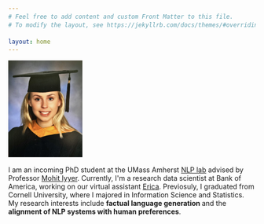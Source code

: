 ```yaml
---
# Feel free to add content and custom Front Matter to this file.
# To modify the layout, see https://jekyllrb.com/docs/themes/#overriding-theme-defaults

layout: home
---
```

<!-- ![Picture](docs/assets/IMG_0450.JPG) -->
<img src="docs/assets/IMG_0450.JPG" width="30%">

I am an incoming PhD student at the UMass Amherst [NLP lab][nlplab] advised by Professor [Mohit Iyyer][mohit]. Currently, I'm a research data scientist at Bank of America, working on our virtual assistant [Erica][erica]. Previosuly, I graduated from Cornell University, where I majored in Information Science and Statistics. My research interests include <b> factual language generation </b> and the <b>alignment of NLP systems with human preferences</b>. 

[nlplab]: https://nlp.cs.umass.edu/
[mohit]: https://people.cs.umass.edu/~miyyer/
[erica]: https://promotions.bankofamerica.com/digitalbanking/mobilebanking/erica?cm_mmc=OLB-Mobile-Banking-_-Google-PS-_-Meet_Erica%C2%AE_Today-_-Brand_Sitelink&gad_source=1&gclid=Cj0KCQjw2uiwBhCXARIsACMvIU2aq47GGlvgvVc7IQvH7qoqv9e6qV9CXM6ryv87eIcFdxObQyboLdYaArsxEALw_wcB&gclsrc=aw.ds
